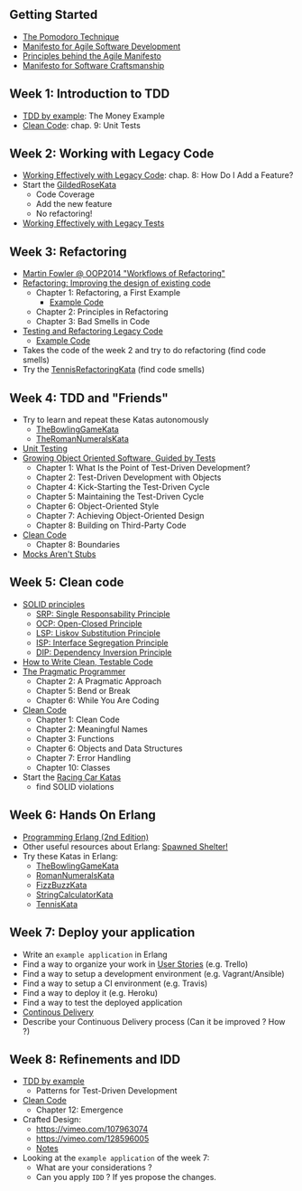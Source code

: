 ## Getting Started

- [The Pomodoro Technique](http://pomodorotechnique.com/)
- [Manifesto for Agile Software Development](http://www.agilemanifesto.org/)
- [Principles behind the Agile Manifesto](http://www.agilemanifesto.org/principles.html)
- [Manifesto for Software Craftsmanship](http://manifesto.softwarecraftsmanship.org/)

## Week 1: Introduction to TDD

- [TDD by example](http://www.amazon.com/Test-Driven-Development-By-Example/dp/0321146530): The Money Example
- [Clean Code](http://www.amazon.com/Clean-Code-Handbook-Software-Craftsmanship/dp/0132350882): chap. 9: Unit Tests

## Week 2: Working with Legacy Code

- [Working Effectively with Legacy Code](http://www.amazon.com/Working-Effectively-Legacy-Michael-Feathers/dp/0131177052): chap. 8: How Do I Add a Feature?
- Start the [GildedRoseKata](https://github.com/joebew42/GildedRose)
  - Code Coverage
  - Add the new feature
  - No refactoring!
- [Working Effectively with Legacy Tests](http://natpryce.com/articles/000813.html)

## Week 3: Refactoring

- [Martin Fowler @ OOP2014 "Workflows of Refactoring"](https://www.youtube.com/watch?v=vqEg37e4Mkw)
- [Refactoring: Improving the design of existing code](http://www.amazon.com/Refactoring-Improving-Design-Existing-Code/dp/0201485672)
  - Chapter 1: Refactoring, a First Example
    - [Example Code](https://github.com/joebew42/refactoring-day/tree/master/movie-rental/java)
  - Chapter 2: Principles in Refactoring
  - Chapter 3: Bad Smells in Code
- [Testing and Refactoring Legacy Code](https://www.youtube.com/watch?v=_NnElPO5BU0)
  - [Example Code](https://github.com/sandromancuso/trip-service-kata)
- Takes the code of the week 2 and try to do refactoring (find code smells)
- Try the [TennisRefactoringKata](https://github.com/emilybache/Tennis-Refactoring-Kata) (find code smells)

## Week 4: TDD and "Friends"

- Try to learn and repeat these Katas autonomously
  - [TheBowlingGameKata](http://butunclebob.com/ArticleS.UncleBob.TheBowlingGameKata)
  - [TheRomanNumeralsKata](http://www.codekatas.org/casts/roman-numerals-kata-with-audio-commentary)
- [Unit Testing](https://www.youtube.com/watch?v=wEhu57pih5w)
- [Growing Object Oriented Software, Guided by Tests](http://www.growing-object-oriented-software.com/)
  - Chapter 1: What Is the Point of Test-Driven Development?
  - Chapter 2: Test-Driven Development with Objects
  - Chapter 4: Kick-Starting the Test-Driven Cycle
  - Chapter 5: Maintaining the Test-Driven Cycle
  - Chapter 6: Object-Oriented Style
  - Chapter 7: Achieving Object-Oriented Design
  - Chapter 8: Building on Third-Party Code
- [Clean Code](http://www.amazon.com/Clean-Code-Handbook-Software-Craftsmanship/dp/0132350882)
  - Chapter 8: Boundaries
- [Mocks Aren't Stubs](http://martinfowler.com/articles/mocksArentStubs.html)

## Week 5: Clean code

- [SOLID principles](http://butunclebob.com/ArticleS.UncleBob.PrinciplesOfOod)
  - [SRP: Single Responsability Principle](http://www.objectmentor.com/resources/articles/srp.pdf)
  - [OCP: Open-Closed Principle](http://www.objectmentor.com/resources/articles/ocp.pdf)
  - [LSP: Liskov Substitution Principle](http://www.objectmentor.com/resources/articles/lsp.pdf)
  - [ISP: Interface Segregation Principle](http://www.objectmentor.com/resources/articles/isp.pdf)
  - [DIP: Dependency Inversion Principle](http://www.objectmentor.com/resources/articles/dip.pdf)
- [How to Write Clean, Testable Code](https://www.youtube.com/watch?v=XcT4yYu_TTs)
- [The Pragmatic Programmer](https://pragprog.com/book/tpp/the-pragmatic-programmer)
  - Chapter 2: A Pragmatic Approach
  - Chapter 5: Bend or Break
  - Chapter 6: While You Are Coding
- [Clean Code](http://www.amazon.com/Clean-Code-Handbook-Software-Craftsmanship/dp/0132350882)
  - Chapter 1: Clean Code
  - Chapter 2: Meaningful Names
  - Chapter 3: Functions
  - Chapter 6: Objects and Data Structures
  - Chapter 7: Error Handling
  - Chapter 10: Classes
- Start the [Racing Car Katas](https://github.com/emilybache/Racing-Car-Katas)
  - find SOLID violations

## Week 6: Hands On Erlang

- [Programming Erlang (2nd Edition)](https://pragprog.com/book/jaerlang2/programming-erlang)
- Other useful resources about Erlang: [Spawned Shelter!](http://spawnedshelter.com/)
- Try these Katas in Erlang:
  - [TheBowlingGameKata](http://butunclebob.com/ArticleS.UncleBob.TheBowlingGameKata)
  - [RomanNumeralsKata](http://codingdojo.org/cgi-bin/index.pl?KataRomanNumerals)
  - [FizzBuzzKata](http://codingdojo.org/cgi-bin/index.pl?KataFizzBuzz)
  - [StringCalculatorKata](http://osherove.com/tdd-kata-1/)
  - [TennisKata](http://codingdojo.org/cgi-bin/index.pl?KataTennis)

## Week 7: Deploy your application

- Write an `example application` in Erlang
- Find a way to organize your work in [User Stories](http://www.agilemodeling.com/artifacts/userStory.htm) (e.g. Trello)
- Find a way to setup a development environment (e.g. Vagrant/Ansible)
- Find a way to setup a CI environment (e.g. Travis)
- Find a way to deploy it (e.g. Heroku)
- Find a way to test the deployed application
- [Continous Delivery](http://martinfowler.com/bliki/ContinuousDelivery.html)
- Describe your Continuous Delivery process (Can it be improved ? How ?)

## Week 8: Refinements and IDD

- [TDD by example](http://www.amazon.com/Test-Driven-Development-By-Example/dp/0321146530)
  - Patterns for Test-Driven Development
- [Clean Code](http://www.amazon.com/Clean-Code-Handbook-Software-Craftsmanship/dp/0132350882)
  - Chapter 12: Emergence
- Crafted Design:
  - https://vimeo.com/107963074
  - https://vimeo.com/128596005
  - [Notes](http://joebew42.github.io/notes/20150712SandroMancuso_CraftedDesign.txt)
- Looking at the `example application` of the week 7:
  - What are your considerations ?
  - Can you apply `IDD` ? If yes propose the changes.
